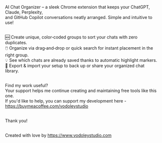 AI Chat Organizer – a sleek Chrome extension that keeps your ChatGPT, Claude, Perplexity, 
<br>and GitHub Copilot conversations neatly arranged. Simple and intuitive to use!

<br>🆕 Create unique, color‑coded groups to sort your chats with zero duplicates.
<br>🖱️ Organize via drag‑and‑drop or quick search for instant placement in the right group.
<br>💡 See which chats are already saved thanks to automatic highlight markers.
<br>💾 Export & import your setup to back up or share your organized chat library.

<br>Find my work useful? 
<br>Your support helps me continue creating and maintaining free tools like this one. 
<br>If you'd like to help, you can support my development here - https://buymeacoffee.com/vodoleystudio

<br>Thank you!

<br>Created with love by https://www.vodoleystudio.com
